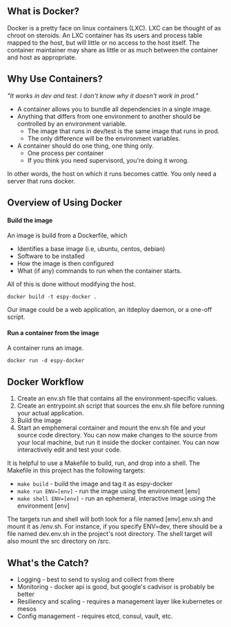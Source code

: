 ## What is Docker?

Docker is a pretty face on linux containers (LXC). LXC can be thought of as chroot on steroids. An LXC container has its users and process table mapped to the host, but will little or no access to the host itself. The container maintainer may share as little or as much between the container and host as appropriate.


## Why Use Containers?

_"It works in dev and test. I don't know why it doesn't work in prod."_

* A container allows you to bundle all dependencies in a single image.
* Anything that differs from one environment to another should be controlled by an environment variable.
    * The image that runs in dev/test is the same image that runs in prod.
    * The only difference will be the environment variables.
* A container should do one thing, one thing only.
    * One process per container
    * If you think you need supervisord, you're doing it wrong.

In other words, the host on which it runs becomes cattle. You only need a server that runs docker.

## Overview of Using Docker

#### Build the image

An image is build from a Dockerfile, which
* Identifies a base image (i.e, ubuntu, centos, debian)
* Software to be installed
* How the image is then configured
* What (if any) commands to run when the container starts.

All of this is done without modifying the host.

```docker build -t espy-docker .```

Our image could be a web application, an itdeploy daemon, or a one-off script.

#### Run a container from the image

A container runs an image.

```docker run -d espy-docker```


## Docker Workflow

1. Create an env.sh file that contains all the environment-specific values.
1. Create an entrypoint.sh script that sources the env.sh file before running your actual application.
1. Build the image
1. Start an emphemeral container and mount the env.sh file and your source code directory. You can now make changes to the source from your local machine, but run it inside the docker container. You can now interactively edit and test your code.

It is helpful to use a Makefile to build, run, and drop into a shell. The Makefile in this project has the following targets:

* ```make build``` - build the image and tag it as espy-docker
* ```make run ENV=[env]``` - run the image using the environment [env]
* ```make shell ENV=[env]``` - run an ephemeral, interactive image using the environment [env]

The targets run and shell will both look for a file named [env].env.sh and mount it as /env.sh. For instance, if you specify ENV=dev, there should be a file named dev.env.sh in the project's root directory. The shell target will also mount the src directory on /src.


## What's the Catch?

* Logging - best to send to syslog and collect from there
* Monitoring - docker api is good, but google's cadvisor is probably be better
* Resiliency and scaling - requires a management layer like kubernetes or mesos
* Config management - requires etcd, consul, vault, etc.
